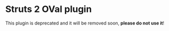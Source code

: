 # Struts 2 OVal plugin
This plugin is deprecated and it will be removed soon, **please do not use it**!
